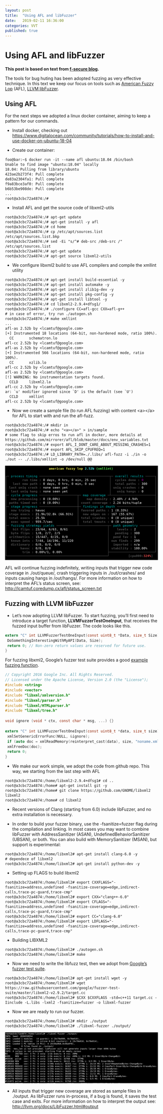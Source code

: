 ```yaml
---
layout: post
title:  "Using AFL and libFuzzer"
date:   2019-02-11 16:36:00
categories: VVT
published: true
---
```


# Using AFL and libFuzzer

**This post is based on text from [f-secure blog][f-secure].**

The tools for bug huting has been adopted fuzzing as very effective technique. In this text we keep our focus on tools such as [American Fuzzy Lop][afl] (AFL), [LLVM libFuzzer][libfuzzer].

## Using AFL

For the next steps we adopted a linux docker container, aiming to keep a pattern for our commands.

- Install docker, checking out https://www.digitalocean.com/community/tutorials/how-to-install-and-use-docker-on-ubuntu-18-04

- Create our container:

```console
foo@bar:~$ docker run -it --name afl ubuntu:18.04 /bin/bash
Unable to find image "ubuntu:18.04" locally
18.04: Pulling from library/ubuntu
423ae2b273f4: Pull complete 
de83a2304fa1: Pull complete 
f9a83bce3af0: Pull complete 
b6b53be908de: Pull complete 
...
root@a3cbc72a4874:/#
```

- Install AFL and get the source code of libxml2-utils

```console
root@a3cbc72a4874:/# apt-get update
root@a3cbc72a4874:/# apt-get install -y afl
root@a3cbc72a4874:/# cd home
root@a3cbc72a4874:/# cp /etc/apt/sources.list /etc/apt/sources.list.bkp
root@a3cbc72a4874:/# sed -Ei "s/^# deb-src /deb-src /" /etc/apt/sources.list
root@a3cbc72a4874:/# apt-get update
root@a3cbc72a4874:/# apt-get source libxml2-utils
```

- We configure libxml2 build to use AFL compilers and compile the xmllint utility
```console
root@a3cbc72a4874:/# apt-get install build-essential -y
root@a3cbc72a4874:/# apt-get install automake -y
root@a3cbc72a4874:/# apt-get install zlib1g-dev -y
root@a3cbc72a4874:/# apt-get install pkg-config -y
root@a3cbc72a4874:/# apt-get install libtool -y
root@a3cbc72a4874:/# cd libxml2-2.9.4+dfsg1/
root@a3cbc72a4874:/# ./configure CC=afl-gcc CXX=afl-g++
# in case of error, try run ./autogen.sh
root@a3cbc72a4874:/# make xmllint
...
afl-as 2.52b by <lcamtuf@google.com>
[+] Instrumented 18 locations (64-bit, non-hardened mode, ratio 100%).
  CC       schematron.lo
afl-cc 2.52b by <lcamtuf@google.com>
afl-as 2.52b by <lcamtuf@google.com>
[+] Instrumented 566 locations (64-bit, non-hardened mode, ratio 100%).
  CC       xzlib.lo
afl-cc 2.52b by <lcamtuf@google.com>
afl-as 2.52b by <lcamtuf@google.com>
[!] WARNING: No instrumentation targets found.
  CCLD     libxml2.la
afl-cc 2.52b by <lcamtuf@google.com>
ar: `u' modifier ignored since `D' is the default (see `U')
  CCLD     xmllint
afl-cc 2.52b by <lcamtuf@google.com>
```

- Now we create a sample file (to run AFL fuzzing) with content \<a>\</a> for AFL to start with and run the afl-fuzz.
```console
root@a3cbc72a4874:/# mkdir in
root@a3cbc72a4874:/# echo "<a></a>" > in/sample
# some flag to skip erros to run afl in docker, more details at https://github.com/mirrorer/afl/blob/master/docs/env_variables.txt
root@a3cbc72a4874:/# export AFL_I_DONT_CARE_ABOUT_MISSING_CRASHES=1
root@a3cbc72a4874:/# export AFL_SKIP_CPUFREQ=1
root@a3cbc72a4874:/# LD_LIBRARY_PATH=./.libs/ afl-fuzz -i ./in -o ./out -- ./.libs/xmllint -o /dev/null @@
```

![AFL running](/assets/afl_run.png "AFL running")

AFL will continue fuzzing indefinitely, writing inputs that trigger new code coverage in ./out/queue/, crash triggering inputs in ./out/crashes/ and inputs causing hangs in /out/hangs/. For more information on how to interpret the AFL’s status screen, see: http://lcamtuf.coredump.cx/afl/status_screen.txt


## Fuzzing with LLVM libFuzzer

- Let’s now adopting LLVM libFuzzer. To start fuzzing, you’ll first need to introduce a target function, **LLVMFuzzerTestOneInput**, that receives the fuzzed input buffer from libFuzzer. The code looks like this.

```C
extern "C" int LLVMFuzzerTestOneInput(const uint8_t *Data, size_t Size) {
 DoSomethingInterestingWithMyAPI(Data, Size);
 return 0; // Non-zero return values are reserved for future use.
}
```

For fuzzing libxml2, Google’s fuzzer test suite provides a good [example fuzzing function][google_libfuzz].

```C
// Copyright 2016 Google Inc. All Rights Reserved.
// Licensed under the Apache License, Version 2.0 (the "License");
#include <string>
#include <vector>
#include "libxml/xmlversion.h"
#include "libxml/parser.h"
#include "libxml/HTMLparser.h"
#include "libxml/tree.h"

void ignore (void * ctx, const char * msg, ...) {}

extern "C" int LLVMFuzzerTestOneInput(const uint8_t *data, size_t size) {
 xmlSetGenericErrorFunc(NULL, &ignore);
 if (auto doc = xmlReadMemory(reinterpret_cast(data), size, "noname.xml", NULL, 0))
 xmlFreeDoc(doc);
 return 0;
}
```

- We make our work simple, we adopt the code from github repo. This way, we starting from the last step with AFL

```console
root@a3cbc72a4874:/home/libxml2-2.9.4+dfsg1# cd ..
root@a3cbc72a4874:/home# apt-get install git -y
root@a3cbc72a4874:/home# git clone https://github.com/GNOME/libxml2 libxml2
root@a3cbc72a4874:/home# cd libxml2
```

- Recent versions of Clang (starting from 6.0) include libFuzzer, and no extra installation is necessary.

- In order to build your fuzzer binary, use the -fsanitize=fuzzer flag during the compilation and linking. In most cases you may want to combine libFuzzer with AddressSanitizer (ASAN), UndefinedBehaviorSanitizer (UBSAN), or both. You can also build with MemorySanitizer (MSAN), but support is experimental:

```console
root@a3cbc72a4874:/home/libxml2# apt-get install clang-6.0 -y
# dependece of libxml2
root@a3cbc72a4874:/home/libxml2# apt-get install python-dev -y 
```

- Setting up FLAGS to build libxml2

```console
root@a3cbc72a4874:/home/libxml2# export CXXFLAGS="-fsanitize=address,undefined -fsanitize-coverage=edge,indirect-calls,trace-pc-guard,trace-cmp"
root@a3cbc72a4874:/home/libxml2# export CXX="clang++-6.0"
root@a3cbc72a4874:/home/libxml2# export CFLAGS="-fsanitize=address,undefined -fsanitize-coverage=edge,indirect-calls,trace-pc-guard,trace-cmp"
root@a3cbc72a4874:/home/libxml2# export CC="clang-6.0"
root@a3cbc72a4874:/home/libxml2# export LDFLAGS="-fsanitize=address,undefined -fsanitize-coverage=edge,indirect-calls,trace-pc-guard,trace-cmp"
```

- Building LIBXML2

```console
root@a3cbc72a4874:/home/libxml2# ./autogen.sh
root@a3cbc72a4874:/home/libxml2# make
```

- Now we need to write the libfuzz test, then we adopt from [Google’s fuzzer test suite][google_libfuzz].

```console
root@a3cbc72a4874:/home/libxml2# apt-get install wget -y
root@a3cbc72a4874:/home/libxml2# wget https://raw.githubusercontent.com/google/fuzzer-test-suite/master/libxml2-v2.9.2/target.cc
root@a3cbc72a4874:/home/libxml2# $CXX $CXXFLAGS -std=c++11 target.cc -Iinclude -L.libs -lxml2 -fsanitize=fuzzer -o libxml-fuzzer
```

- Now we are ready to run our fuzzer.

```console
root@a3cbc72a4874:/home/libxml2# mkdir ./output
root@a3cbc72a4874:/home/libxml2# ./libxml-fuzzer ./output/
```

![LibFuzzer running](/assets/lib_fuzzer_01.png "LibFuzzer running")

- All inputs that trigger new coverage are stored as sample files in ./output. As libFuzzer runs in-process, if a bug is found, it saves the test case and exits. For more information on how to interpret the output see: http://llvm.org/docs/LibFuzzer.html#output


[f-secure]: https://blog.f-secure.com/super-awesome-fuzzing-part-one/
[afl]: http://lcamtuf.coredump.cx/afl/
[libfuzzer]: http://llvm.org/docs/LibFuzzer.html
[google_libfuzz]: https://github.com/google/fuzzer-test-suite/blob/master/libxml2-v2.9.2/target.cc